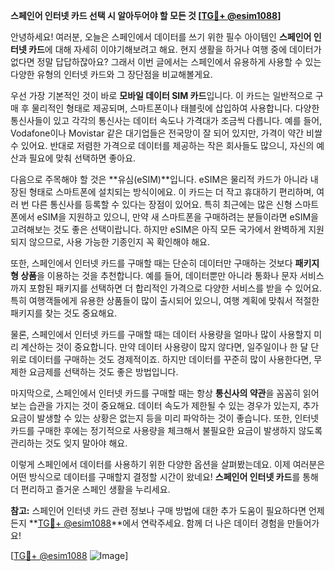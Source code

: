 **스페인어 인터넷 카드 선택 시 알아두어야 할 모든 것 [[TG💪+ @esim1088](https://t.me/s/esim1088)]**

안녕하세요! 여러분, 오늘은 스페인에서 데이터를 쓰기 위한 필수 아이템인 **스페인어 인터넷 카드**에 대해 자세히 이야기해보려고 해요. 현지 생활을 하거나 여행 중에 데이터가 없다면 정말 답답하잖아요? 그래서 이번 글에서는 스페인에서 유용하게 사용할 수 있는 다양한 유형의 인터넷 카드와 그 장단점을 비교해볼게요.

우선 가장 기본적인 것이 바로 **모바일 데이터 SIM 카드**입니다. 이 카드는 일반적으로 구매 후 물리적인 형태로 제공되며, 스마트폰이나 태블릿에 삽입하여 사용합니다. 다양한 통신사들이 있고 각각의 통신사는 데이터 속도나 가격대가 조금씩 다릅니다. 예를 들어, Vodafone이나 Movistar 같은 대기업들은 전국망이 잘 되어 있지만, 가격이 약간 비쌀 수 있어요. 반대로 저렴한 가격으로 데이터를 제공하는 작은 회사들도 많으니, 자신의 예산과 필요에 맞춰 선택하면 좋아요.

다음으로 주목해야 할 것은 **유심(eSIM)**입니다. eSIM은 물리적 카드가 아니라 내장된 형태로 스마트폰에 설치되는 방식이에요. 이 카드는 더 작고 휴대하기 편리하며, 여러 번 다른 통신사를 등록할 수 있다는 장점이 있어요. 특히 최근에는 많은 신형 스마트폰에서 eSIM을 지원하고 있으니, 만약 새 스마트폰을 구매하려는 분들이라면 eSIM을 고려해보는 것도 좋은 선택이랍니다. 하지만 eSIM은 아직 모든 국가에서 완벽하게 지원되지 않으므로, 사용 가능한 기종인지 꼭 확인해야 해요.

또한, 스페인에서 인터넷 카드를 구매할 때는 단순히 데이터만 구매하는 것보다 **패키지형 상품**을 이용하는 것을 추천합니다. 예를 들어, 데이터뿐만 아니라 통화나 문자 서비스까지 포함된 패키지를 선택하면 더 합리적인 가격으로 다양한 서비스를 받을 수 있어요. 특히 여행객들에게 유용한 상품들이 많이 출시되어 있으니, 여행 계획에 맞춰서 적절한 패키지를 찾는 것도 중요해요.

물론, 스페인에서 인터넷 카드를 구매할 때는 데이터 사용량을 얼마나 많이 사용할지 미리 계산하는 것이 중요합니다. 만약 데이터 사용량이 많지 않다면, 일주일이나 한 달 단위로 데이터를 구매하는 것도 경제적이죠. 하지만 데이터를 꾸준히 많이 사용한다면, 무제한 요금제를 선택하는 것도 좋은 방법입니다.

마지막으로, 스페인에서 인터넷 카드를 구매할 때는 항상 **통신사의 약관**을 꼼꼼히 읽어보는 습관을 가지는 것이 중요해요. 데이터 속도가 제한될 수 있는 경우가 있는지, 추가 요금이 발생할 수 있는 상황은 없는지 등을 미리 파악하는 것이 좋습니다. 또한, 인터넷 카드를 구매한 후에는 정기적으로 사용량을 체크해서 불필요한 요금이 발생하지 않도록 관리하는 것도 잊지 말아야 해요.

이렇게 스페인에서 데이터를 사용하기 위한 다양한 옵션을 살펴봤는데요. 이제 여러분은 어떤 방식으로 데이터를 구매할지 결정할 시간이 왔네요! **스페인어 인터넷 카드**를 통해 더 편리하고 즐거운 스페인 생활을 누리세요.

**참고:** 스페인어 인터넷 카드 관련 정보나 구매 방법에 대한 추가 도움이 필요하다면 언제든지 **[TG💪+ @esim1088](https://t.me/s/esim1088)**에서 연락주세요. 함께 더 나은 데이터 경험을 만들어가요!

[[TG💪+ @esim1088](https://t.me/s/esim1088) ![Image](https://i.postimg.cc/Y0z9fWf4/image.png)]